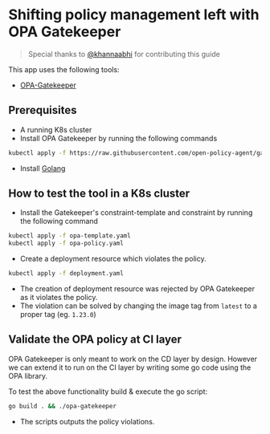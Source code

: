 # Shifting policy management left with OPA Gatekeeper

> Special thanks to [@khannaabhi](https://github.com/khannaabhi) for contributing this guide

This app uses the following tools:
- [OPA-Gatekeeper](https://open-policy-agent.github.io/gatekeeper/website/docs/)

## Prerequisites
- A running K8s cluster
- Install OPA Gatekeeper by running the following commands
```bash
kubectl apply -f https://raw.githubusercontent.com/open-policy-agent/gatekeeper/release-3.8/deploy/gatekeeper.yaml
```
- Install [Golang](https://go.dev/doc/install) 

## How to test the tool in a K8s cluster
- Install the Gatekeeper's constraint-template and constraint by running the following command
```bash
kubectl apply -f opa-template.yaml
kubectl apply -f opa-policy.yaml 
```
- Create a deployment resource which violates the policy.
```bash
kubectl apply -f deployment.yaml
```
- The creation of deployment resource was rejected by OPA Gatekeeper as it violates the policy.
- The violation can be solved by changing the image tag from `latest` to a proper tag (eg. `1.23.0`)

## Validate the OPA policy at CI layer
OPA Gatekeeper is only meant to work on the CD layer by design. However we can extend it to run on the CI layer by writing some go code using the OPA library.

To test the above functionality build & execute the go script: 
```bash
go build . && ./opa-gatekeeper 
```
- The scripts outputs the policy violations.